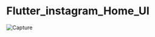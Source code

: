 # Flutter_instagram_Home_UI

![Capture](https://user-images.githubusercontent.com/47937274/135063109-79676a09-b66a-47c4-be66-8378fb94f4d4.PNG)
